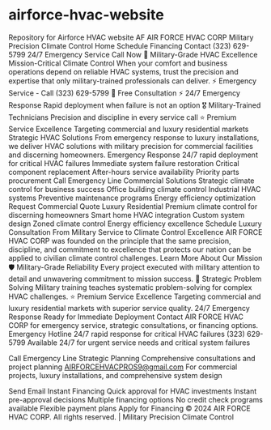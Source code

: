 # airforce-hvac-website
Repository for Airforce HVAC website
AF
AIR FORCE HVAC CORP
Military Precision Climate Control
Home
Schedule
Financing
Contact
(323) 629-5799
24/7 Emergency Service
Call Now
🎯 Military-Grade HVAC Excellence
Mission-Critical Climate Control
When your comfort and business operations depend on reliable HVAC systems, trust the precision and expertise that only military-trained professionals can deliver.
⚡ Emergency Service - Call (323) 629-5799
📧 Free Consultation
⚡
24/7 Emergency Response
Rapid deployment when failure is not an option
🎖️
Military-Trained Technicians
Precision and discipline in every service call
⭐
Premium Service Excellence
Targeting commercial and luxury residential markets
Strategic HVAC Solutions
From emergency response to luxury installations, we deliver HVAC solutions with military precision for commercial facilities and discerning homeowners.
Emergency Response
24/7 rapid deployment for critical HVAC failures
		Immediate system failure restoration
		Critical component replacement
		After-hours service availability
		Priority parts procurement
Call Emergency Line
Commercial Solutions
Strategic climate control for business success
		Office building climate control
		Industrial HVAC systems
		Preventive maintenance programs
		Energy efficiency optimization
Request Commercial Quote
Luxury Residential
Premium climate control for discerning homeowners
		Smart home HVAC integration
		Custom system design
		Zoned climate control
		Energy efficiency excellence
Schedule Luxury Consultation
From Military Service to Climate Control Excellence
AIR FORCE HVAC CORP was founded on the principle that the same precision, discipline, and commitment to excellence that protects our nation can be applied to civilian climate control challenges.
Learn More About Our Mission
🛡️
Military-Grade Reliability
Every project executed with military attention to detail and unwavering commitment to mission success.
🎯
Strategic Problem Solving
Military training teaches systematic problem-solving for complex HVAC challenges.
⭐
Premium Service Excellence
Targeting commercial and luxury residential markets with superior service quality.
24/7
Emergency Response
Ready for Immediate Deployment
Contact AIR FORCE HVAC CORP for emergency service, strategic consultations, or financing options.
Emergency Hotline
24/7 rapid response for critical HVAC failures
(323) 629-5799
Available 24/7 for urgent service needs and critical system failures

Call Emergency Line
Strategic Planning
Comprehensive consultations and project planning
AIRFORCEHVACPROS9@gmail.com
For commercial projects, luxury installations, and comprehensive system design

Send Email
Instant Financing
Quick approval for HVAC investments
		Instant pre-approval decisions
		Multiple financing options
		No credit check programs available
		Flexible payment plans
Apply for Financing
© 2024 AIR FORCE HVAC CORP. All rights reserved. | Military Precision Climate Control
